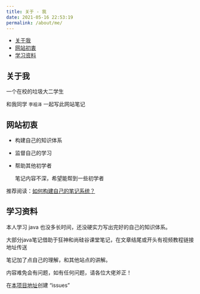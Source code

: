 ```yaml
---
title: 关于 - 我
date: 2021-05-16 22:53:19
permalink: /about/me/
---
```


<!-- START doctoc generated TOC please keep comment here to allow auto update -->
<!-- DON'T EDIT THIS SECTION, INSTEAD RE-RUN doctoc TO UPDATE -->


- [关于我](#%E5%85%B3%E4%BA%8E%E6%88%91)
- [网站初衷](#%E7%BD%91%E7%AB%99%E5%88%9D%E8%A1%B7)
- [学习资料](#%E5%AD%A6%E4%B9%A0%E8%B5%84%E6%96%99)

<!-- END doctoc generated TOC please keep comment here to allow auto update -->

## 关于我



一个在校的垃圾大二学生

和我同学 `李祖泽` 一起写此网站笔记



##  网站初衷



- 构建自己的知识体系

- 监督自己的学习

- 帮助其他初学者

  笔记内容不深，希望能帮到一些初学者



推荐阅读：[如何构建自己的笔记系统？](https://www.zhihu.com/question/23427617/answer/1445129874)

## 学习资料



本人学习 java 也没多长时间，还没硬实力写出完好的自己的知识体系。

大部分java笔记借助于狂神和尚硅谷课堂笔记，在文章结尾或开头有视频教程链接地址传送

笔记加了点自己的理解，和其他站点的讲解。

内容难免会有问题，如有任何问题，请各位大佬斧正！

在[本项目地址](https://github.com/oddfar/notes)创建 “issues” 

